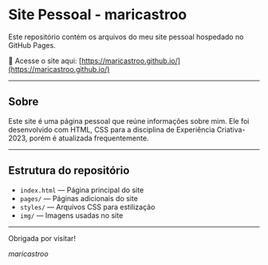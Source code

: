 # Site Pessoal - maricastroo

Este repositório contém os arquivos do meu site pessoal hospedado no GitHub Pages.

📍 Acesse o site aqui: [https://maricastroo.github.io/](https://maricastroo.github.io/)

---

## Sobre

Este site é uma página pessoal que reúne informações sobre mim. Ele foi desenvolvido com HTML, CSS  para a disciplina de Experiência Criativa- 2023, porém é atualizada frequentemente.

---

## Estrutura do repositório

- `index.html` — Página principal do site
- `pages/` — Páginas adicionais do site
- `styles/` — Arquivos CSS para estilização
- `img/` — Imagens usadas no site

---

Obrigada por visitar!

*maricastroo*
